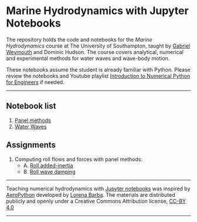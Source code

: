 # Marine Hydrodynamics with Jupyter Notebooks

The repository holds the code and notebooks for the *Marine Hydrodynamics* course at The University of Southampton, taught by [Gabriel Weymouth](http://www.southampton.ac.uk/engineering/about/staff/gdw1d12.page) and Dominic Hudson. The course covers analytical, numerical and experimental methods for water waves and wave-body motion. 

These notebooks assume the student is already familiar with Python. Please review the notebooks and Youtube playlist [Introduction to Numerical Python for Engineers](https://github.com/weymouth/NumericalPython) if needed.

---

## Notebook list

1. [Panel methods](https://colab.research.google.com/github/weymouth/MarineHydro/blob/master/notebooks/panel_method.ipynb)
1. [Water Waves](https://colab.research.google.com/github/weymouth/MarineHydro/blob/master/notebooks/water_waves.ipynb)

## Assignments

1. Computing roll flows and forces with panel methods:
    * A. [Roll added-inertia](http://nbviewer.ipython.org/urls/github.com/weymouth/MarineHydro/blob/master/notebooks/assignment1a.ipynb)
    * B. [Roll wave damping](http://nbviewer.ipython.org/urls/github.com/weymouth/MarineHydro/blob/master/notebooks/assignment1b.ipynb)

---
Teaching numerical hydrodynamics with [Jupyter notebooks](http://jupyter.org/) was inspired by [AeroPython](https://github.com/barbagroup/AeroPython) developed by [Lorena Barba](http://lorenabarba.com/). The materials are distributed publicly and openly under a Creative Commons Attribution license, [CC-BY 4.0](https://creativecommons.org/licenses/by/4.0/)

--- 
